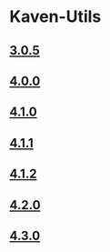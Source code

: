 # Kaven-Utils

## [3.0.5](3.0.5)

## [4.0.0](4.0.0/modules.html)

## [4.1.0](4.1.0/modules.html)

## [4.1.1](4.1.1/modules.html)

## [4.1.2](4.1.2/modules.html)

## [4.2.0](4.2.0/modules.html)

## [4.3.0](4.3.0/modules.html)
